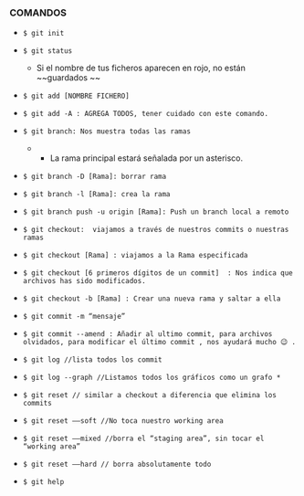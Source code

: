 ### COMANDOS

* `$ git init`

* `$ git status`

  * Si el nombre de tus ficheros aparecen en rojo, no están ~~guardados ~~

* `$ git add [NOMBRE FICHERO]`

* `$ git add -A : AGREGA TODOS, tener cuidado con este comando.`

* `$ git branch: Nos muestra todas las ramas`

  * * La rama principal estará señalada por un asterisco. 

* `$ git branch -D [Rama]: borrar rama`

* `$ git branch -l [Rama]: crea la rama`

* `$ git branch push -u origin [Rama]: Push un branch local a remoto`

* `$ git checkout:  viajamos a través de nuestros commits o nuestras ramas`

* `$ git checkout [Rama] : viajamos a la Rama especificada`

* `$ git checkout [6 primeros dígitos de un commit]  : Nos indica que archivos has sido modificados.`

* `$ git checkout -b [Rama] : Crear una nueva rama y saltar a ella`

* `$ git commit -m “mensaje”`

* `$ git commit --amend : Añadir al ultimo commit, para archivos olvidados, para modificar el último commit , nos ayudará mucho 😉 .`

* `$ git log //lista todos los commit`

* `$ git log --graph //Listamos todos los gráficos como un grafo *`

* `$ git reset // similar a checkout a diferencia que elimina los commits`

* `$ git reset ——soft //No toca nuestro working area`

* `$ git reset ——mixed //borra el “staging area”, sin tocar el “working area”`

* `$ git reset ——hard // borra absolutamente todo`

* `$ git help`



